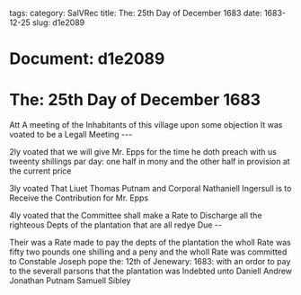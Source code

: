 tags: 
category: SalVRec
title: The: 25th Day of December 1683
date: 1683-12-25
slug: d1e2089




# Document: d1e2089


# The: 25th Day of December 1683

Att A meeting of the Inhabitants of this village upon some objection It was voated to be a Legall Meeting ---

2ly voated that we will give Mr. Epps for the time he doth preach with us tweenty shillings par day: one half in mony and the other half in provision at the current price

3ly voated That Liuet Thomas Putnam and Corporal Nathaniell Ingersull is to Receive the Contribution for Mr. Epps

4ly voated that the Committee shall make a Rate to Discharge all the righteous Depts of the plantation that are all redye Due --

Their was a Rate made to pay the depts of the plantation the wholl Rate was fifty two pounds one shilling and a peny and the wholl Rate was committed to Constable Joseph pope the: 12th of Jenewary: 1683: with an ordor to pay to the severall parsons that the plantation was Indebted unto Daniell Andrew Jonathan Putnam Samuell Sibley
